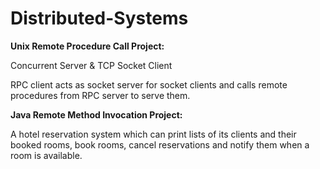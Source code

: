 # Distributed-Systems
<b>Unix Remote Procedure Call Project:</b>

Concurrent Server & TCP Socket Client

RPC client acts as socket server for socket clients
and calls remote procedures from RPC server to
serve them.

<b>Java Remote Method Invocation Project:</b>

A hotel reservation system which can print lists of
its clients and their booked rooms, book rooms,
cancel reservations and notify them when a room
is available.
